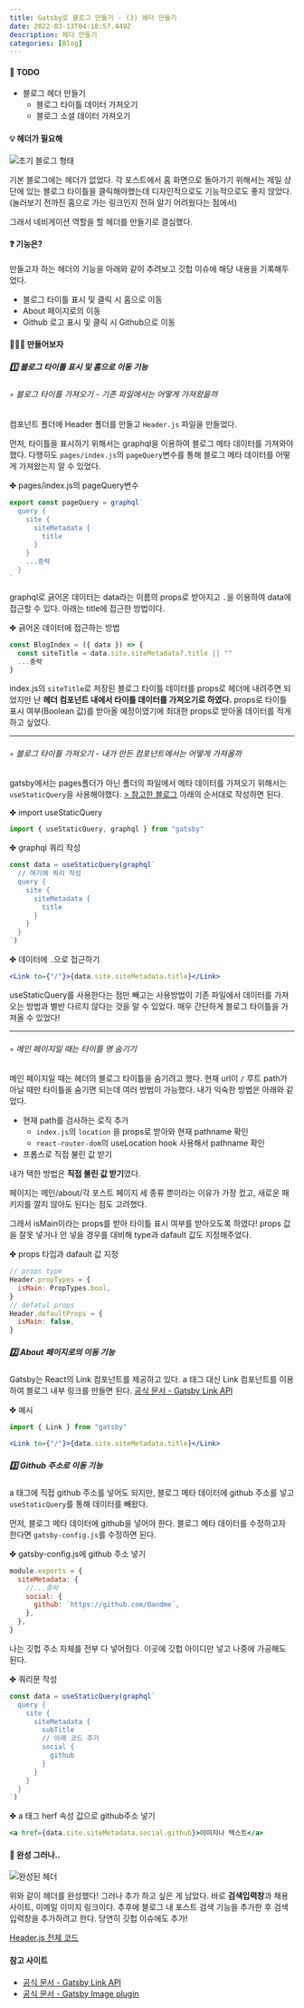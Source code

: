 ```yaml
---
title: Gatsby로 블로그 만들기 - (3) 헤더 만들기
date: 2022-03-13T04:18:57.449Z
description: 헤더 만들기
categories: [Blog]
---
```


#### 🚩 TODO

- 블로그 헤더 만들기
  - 블로그 타이틀 데이터 가져오기
  - 블로그 소셜 데이터 가져오기

#### 💡 헤더가 필요해

![초기 블로그 형태](./초기이미지.jpeg)

기본 블로그에는 헤더가 없었다. 각 포스트에서 홈 화면으로 돌아가기 위해서는 제일 상단에 있는 블로그 타이틀을 클릭해야했는데 디자인적으로도 기능적으로도 좋지 않았다. <span class="light">(눌러보기 전까진 홈으로 가는 링크인지 전혀 알기 어려웠다는 점에서)</span>

그래서 네비게이션 역할을 할 헤더를 만들기로 결심했다.

#### ❓ 기능은?

만들고자 하는 헤더의 기능을 아래와 같이 추려보고 깃헙 이슈에 해당 내용을 기록해두었다.

- 블로그 타이틀 표시 및 클릭 시 홈으로 이동
- About 페이지로의 이동
- Github 로고 표시 및 클릭 시 Github으로 이동

#### 👩🏻‍💻 만들어보자

##### 1️⃣ 블로그 타이틀 표시 및 홈으로 이동 기능

###### ◦ 블로그 타이틀 가져오기<span class="light"> - 기존 파일에서는 어떻게 가져왔을까</span></h6>

컴포넌트 폴더에 Header 폴더를 만들고 `Header.js` 파일을 만들었다.

먼저, 타이틀을 표시하기 위해서는 graphql을 이용하여 블로그 메타 데이터를 가져와야했다. 다행히도 `pages/index.js`의 `pageQuery`변수를 통해 블로그 메타 데이터를 어떻게 가져왔는지 알 수 있었다.

✤ pages/index.js의 pageQuery변수

```jsx
export const pageQuery = graphql`
  query {
    site {
      siteMetadata {
        title
      }
    }
    ...중략
  }
`
```

graphql로 긁어온 데이터는 data라는 이름의 props로 받아지고 `.`을 이용하여 data에 접근할 수 있다. 아래는 title에 접근한 방법이다.

✤ 긁어온 데이터에 접근하는 방법

```jsx
const BlogIndex = ({ data }) => {
  const siteTitle = data.site.siteMetadata?.title || ""
  ...중략
}

```

index.js의 `siteTitle`로 저장된 블로그 타이틀 데이터를 props로 헤더에 내려주면 되었지만 난 **헤더 컴포넌트 내에서 타이틀 데이터를 가져오기로 하였다.** props로 타이틀 표시 여부(Boolean 값)를 받아올 예정이였기에 최대한 props로 받아올 데이터를 적게 하고 싶었다.

---

###### ◦ 블로그 타이틀 가져오기<span class="light"> - 내가 만든 컴포넌트에서는 어떻게 가져올까</span>

gatsby에서는 pages폴더가 아닌 폴더의 파일에서 메타 데이터를 가져오기 위해서는 `useStaticQuery`을 사용해야했다.
<a href="https://velog.io/@guri_coding/React-Gatsby-%EC%82%AC%EC%9A%A9%ED%95%98%EA%B8%B0-3-Data" target="_blank" rel="noopener noreferrer">> 참고한 블로그</a> 아래의 순서대로 작성하면 된다.

✤ import useStaticQuery

```jsx
import { useStaticQuery, graphql } from "gatsby"
```

✤ graphql 쿼리 작성

```jsx
const data = useStaticQuery(graphql`
  // 여기에 쿼리 작성
  query {
    site {
      siteMetadata {
        title
      }
    }
  }
`)
```

✤ 데이터에 `.`으로 접근하기

```jsx
<Link to={"/"}>{data.site.siteMetadata.title}</Link>
```

useStaticQuery를 사용한다는 점만 빼고는 사용방법이 기존 파일에서 데이터를 가져오는 방법과 별반 다르지 않다는 것을 알 수 있었다. 매우 간단하게 블로그 타이틀을 가져올 수 있었다!

---

<h6>◦ 메인 페이지일 때는 타이틀 명 숨기기</h6>

메인 페이지일 때는 헤더의 블로그 타이틀을 숨기려고 했다.
현재 url이 `/` 루트 path가 아닐 때만 타이틀을 숨기면 되는데 여러 방법이 가능했다. 내가 익숙한 방법은 아래와 같았다.

- 현재 path를 검사하는 로직 추가
  - `index.js`의 `location` 을 props로 받아와 현재 pathname 확인
  - `react-router-dom`의 useLocation hook 사용해서 pathname 확인
- 프롭스로 직접 불린 값 받기

내가 택한 방법은 **직접 불린 값 받기**였다.

페이지는 메인/about/각 포스트 페이지 세 종류 뿐이라는 이유가 가장 컸고, 새로운 패키지를 깔지 않아도 된다는 점도 고려했다.

그래서 isMain이라는 props를 받아 타이틀 표시 여부를 받아오도록 하였다! props 값을 잘못 넣거나 안 넣을 경우를 대비해 type과 dafault 값도 지정해주었다.

✤ props 타입과 dafault 값 지정

```jsx
// props type
Header.propTypes = {
  isMain: PropTypes.bool,
}
// defatul props
Header.defaultProps = {
  isMain: false,
}
```

##### 2️⃣ About 페이지로의 이동 기능

Gatsby는 React의 Link 컴포넌트를 제공하고 있다. a 태그 대신 Link 컴포넌트를 이용하여 블로그 내부 링크를 만들면 된다. <a href="https://www.gatsbyjs.com/docs/reference/built-in-components/gatsby-link/" target="_blank" rel="noopener noreferrer">공식 문서 - Gatsby Link API</a>

✤ 예시

```jsx
import { Link } from "gatsby"
```

```jsx
<Link to={"/"}>{data.site.siteMetadata.title}</Link>
```

##### 3️⃣ Github 주소로 이동 기능

a 태그에 직접 github 주소를 넣어도 되지만, 블로그 메타 데이터에 github 주소를 넣고 `useStaticQuery`를 통해 데이터를 빼왔다.

먼저, 블로그 메타 데이터에 github을 넣어야 한다. 블로그 메타 데이터를 수정하고자 한다면 `gatsby-config.js`를 수정하면 된다.

✤ gatsby-config.js에 github 주소 넣기

```jsx
module.exports = {
  siteMetadata: {
    //...중략
    social: {
      github: `https://github.com/0andme`,
    },
  },
}
```

나는 깃헙 주소 자체를 전부 다 넣어줬다. 이곳에 깃헙 아이디만 넣고 나중에 가공해도 된다.

✤ 쿼리문 작성

```jsx
const data = useStaticQuery(graphql`
  query {
    site {
      siteMetadata {
        subTitle
        // 아래 코드 추가
        social {
          github
        }
      }
    }
  }
`)
```

✤ a 태그 herf 속성 값으로 github주소 넣기

```jsx
<a href={data.site.siteMetadata.social.github}>이미지나 텍스트</a>
```

#### 🎉 완성 <span class="light">그러나..</span>

![완성된 헤더](./header.jpeg)

위와 같이 헤더를 완성했다! 그러나 추가 하고 싶은 게 남았다. 바로 **검색입력창**과 채용사이트, 이메일 이미지 링크이다. 추후에 블로그 내 포스트 검색 기능을 추가한 후 검색 입력창을 추가하려고 한다. 당연히 깃헙 이슈에도 추가!

<a href="https://github.com/0andme/0andme.github.io/blob/main/src/components/Header/Header.js" target="_blank" rel="noopener noreferrer">Header.js 전체 코드</a>

#### 참고 사이트

- <a href="https://www.gatsbyjs.com/docs/reference/built-in-components/gatsby-link/" target="_blank" rel="noopener noreferrer">공식 문서 - Gatsby Link API</a>
- <a href="https://www.gatsbyjs.com/docs/reference/built-in-components/gatsby-plugin-image/" target="_blank" rel="noopener noreferrer">공식 문서 - Gatsby Image plugin</a>
